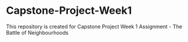 # Capstone-Project-Week1
This repository is created for Capstone Project Week 1 Assignment  - The Battle of Neighbourhoods
